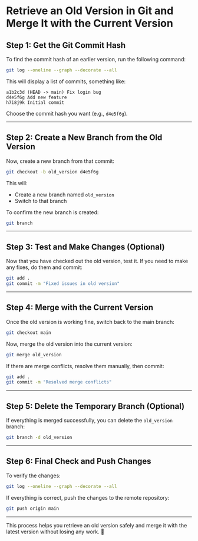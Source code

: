 # Retrieve an Old Version in Git and Merge It with the Current Version

## Step 1: Get the Git Commit Hash
To find the commit hash of an earlier version, run the following command:

```sh
git log --oneline --graph --decorate --all
```

This will display a list of commits, something like:

```
a1b2c3d (HEAD -> main) Fix login bug
d4e5f6g Add new feature
h7i8j9k Initial commit
```

Choose the commit hash you want (e.g., `d4e5f6g`).

---

## Step 2: Create a New Branch from the Old Version
Now, create a new branch from that commit:

```sh
git checkout -b old_version d4e5f6g
```

This will:
- Create a new branch named `old_version`
- Switch to that branch

To confirm the new branch is created:

```sh
git branch
```

---

## Step 3: Test and Make Changes (Optional)
Now that you have checked out the old version, test it.
If you need to make any fixes, do them and commit:

```sh
git add .
git commit -m "Fixed issues in old version"
```

---

## Step 4: Merge with the Current Version
Once the old version is working fine, switch back to the main branch:

```sh
git checkout main
```

Now, merge the old version into the current version:

```sh
git merge old_version
```

If there are merge conflicts, resolve them manually, then commit:

```sh
git add .
git commit -m "Resolved merge conflicts"
```

---

## Step 5: Delete the Temporary Branch (Optional)
If everything is merged successfully, you can delete the `old_version` branch:

```sh
git branch -d old_version
```

---

## Step 6: Final Check and Push Changes
To verify the changes:

```sh
git log --oneline --graph --decorate --all
```

If everything is correct, push the changes to the remote repository:

```sh
git push origin main
```

---

This process helps you retrieve an old version safely and merge it with the latest version without losing any work. 🚀
